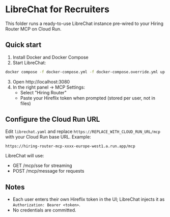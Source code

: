 # LibreChat for Recruiters

This folder runs a ready-to-use LibreChat instance pre-wired to your Hiring Router MCP on Cloud Run.

## Quick start

1. Install Docker and Docker Compose
2. Start LibreChat:

```bash
docker compose -f docker-compose.yml -f docker-compose.override.yml up -d
```

3. Open http://localhost:3080
4. In the right panel → MCP Settings:
   - Select "Hiring Router"
   - Paste your Hireflix token when prompted (stored per user, not in files)

## Configure the Cloud Run URL

Edit `librechat.yaml` and replace `https://REPLACE_WITH_CLOUD_RUN_URL/mcp` with your Cloud Run base URL. Example:

```
https://hiring-router-mcp-xxxx-europe-west1.a.run.app/mcp
```

LibreChat will use:
- GET /mcp/sse for streaming
- POST /mcp/message for requests

## Notes
- Each user enters their own Hireflix token in the UI; LibreChat injects it as `Authorization: Bearer <token>`.
- No credentials are committed.
